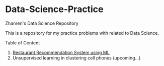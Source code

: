 # Data-Science-Practice
Zhanren's Data Science Repository


This is a repository for my practice problems with related to Data Science.


Table of Content

1. [Restaurant Recommendation System using ML](https://github.com/zhanren/Data-Science-Practice/tree/master/Restaurant%20recommandation)
2. Unsupervised learning in clustering cell phones (upcoming...)

